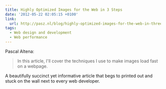 ```yaml
---
title: Highly Optimized Images for the Web in 3 Steps
date: '2012-05-22 02:05:15 +0100'
link:
  url: http://pasz.nl/blog/highly-optimized-images-for-the-web-in-three-steps/
tags:
  - Web design and development
  - Web performance
---
```

Pascal Altena:

> In this article, I'll cover the techniques I use to make images load fast on a webpage.

A beautifully succinct yet informative article that begs to printed out and stuck on the wall next to every web developer.
